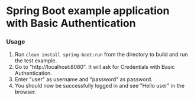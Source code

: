 # Spring Boot example application with Basic Authentication

### Usage

 1. Run `clean install spring-boot:run` from the directory to build and run the test example.
 2. Go to "http://localhost:8080". It will ask for Credentials with Basic Authentication. 
 3. Enter "user" as username and "password" as password.
 4. You should now be successfully logged in and see "Hello user" in the browser.
